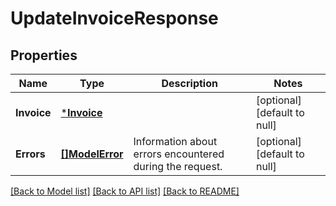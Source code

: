 # UpdateInvoiceResponse

## Properties
Name | Type | Description | Notes
------------ | ------------- | ------------- | -------------
**Invoice** | [***Invoice**](Invoice.md) |  | [optional] [default to null]
**Errors** | [**[]ModelError**](Error.md) | Information about errors encountered during the request. | [optional] [default to null]

[[Back to Model list]](../README.md#documentation-for-models) [[Back to API list]](../README.md#documentation-for-api-endpoints) [[Back to README]](../README.md)

